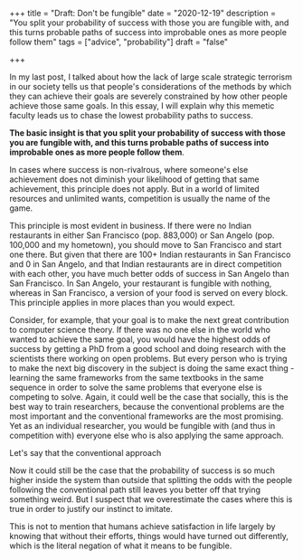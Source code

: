 +++
title = "Draft: Don't be fungible"
date = "2020-12-19"
description = "You split your probability of success with those you are fungible with, and this turns probable paths of success into improbable ones as more people follow them"
tags = ["advice", "probability"]
draft = "false"

+++

In my last post, I talked about how the lack of large scale strategic terrorism in our society tells us that people's considerations of the methods by which they can achieve their goals are severely constrained by how other people achieve those same goals. In this essay, I will explain why this memetic faculty leads us to chase the lowest probability paths to success.

**The basic insight is that you split your probability of success with those you are fungible with, and this turns probable paths of success into improbable ones as more people follow them**.

In cases where success is non-rivalrous, where someone's else achievement does not diminish your likelihood of getting that same achievement, this principle does not apply. But in a world of limited resources and unlimited wants, competition is usually the name of the game.

This principle is most evident in business. If there were no Indian restaurants in either San Francisco (pop. 883,000) or San Angelo (pop. 100,000 and my hometown), you should move to San Francisco and start one there. But given that there are 100+ Indian restaurants in San Francisco and 0 in San Angelo, and that Indian restaurants are in direct competition with each other, you have much better odds of success in San Angelo than San Francisco. In San Angelo, your restaurant is fungible with nothing, whereas in San Francisco, a version of your food is served on every block. This principle applies in more places than you would expect.

Consider, for example, that your goal is to make the next great contribution to computer science theory. If there was no one else in the world who wanted to achieve the same goal, you would have the highest odds of success by getting a PhD from a good school and doing research with the scientists there working on open problems. But every person who is trying to make the next big discovery in the subject is doing the same exact thing - learning the same frameworks from the same textbooks in the same sequence in order to solve the same problems that everyone else is competing to solve. Again, it could well be the case that socially, this is the best way to train researchers, because the conventional problems are the most important and the conventional frameworks are the most promising. Yet as an individual researcher, you would be fungible with (and thus in competition with) everyone else who is also applying the same approach.

Let's say that the conventional approach

Now it could still be the case that the probability of success is so much higher inside the system than outside that splitting the odds with the people following the conventional path still leaves you better off that trying something weird. But I suspect that we overestimate the cases where this is true in order to justify our instinct to imitate.

This is not to mention that humans achieve satisfaction in life largely by knowing that without their efforts, things would have turned out differently, which is the literal negation of what it means to be fungible.
